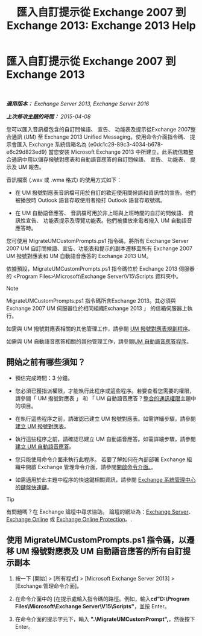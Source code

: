 ﻿---
title: '匯入自訂提示從 Exchange 2007 到 Exchange 2013: Exchange 2013 Help'
TOCTitle: 匯入自訂提示從 Exchange 2007 到 Exchange 2013
ms:assetid: 70c0b0bc-c0de-4e3c-8144-1fe59f86ebf4
ms:mtpsurl: https://technet.microsoft.com/zh-tw/library/Gg309147(v=EXCHG.150)
ms:contentKeyID: 54652590
ms.date: 05/21/2018
mtps_version: v=EXCHG.150
ms.translationtype: MT
---

# 匯入自訂提示從 Exchange 2007 到 Exchange 2013

 

_**適用版本：** Exchange Server 2013, Exchange Server 2016_

_**上次修改主題的時間：** 2015-04-08_

您可以匯入音訊檔包含的自訂問候語、 宣告、 功能表及提示從Exchange 2007整合通訊 (UM) 至 Exchange 2013 Unified Messaging。使用命令介面指令碼、 提示會匯入 Exchange 系統信箱名為 {e0dc1c29-89c3-4034-b678-e6c29d823ed9} 當您安裝 Microsoft Exchange 2013 中所建立。此系統信箱整合通訊中用以儲存撥號對應表和自動語音應答的自訂問候語、 宣告、 功能表、 提示及 UM 報告。

音訊檔案 (.wav 或 .wma 格式) 的使用方式如下：

  - 在 UM 撥號對應表音訊檔可用於自訂的歡迎使用問候語和資訊性的宣告。他們被播放時 Outlook 語音存取使用者撥打 Outlook 語音存取號碼。

  - 在 UM 自動語音應答、 音訊檔可用於非上班與上班時間的自訂的問候語、 資訊性宣告、 功能表提示及導覽功能表。他們被播放來電者撥入 UM 自動語音應答時。

您可使用 MigrateUMCustomPrompts.ps1 指令碼，將所有 Exchange Server 2007 UM 自訂問候語、宣告、功能表和提示的副本遷移至所有 Exchange 2007 UM 撥號對應表和 UM 自動語音應答的 Exchange 2013 UM。

依據預設，MigrateUMCustomPrompts.ps1 指令碼位於 Exchange 2013 伺服器的 \<Program Files\>\\Microsoft\\Exchange Server\\V15\\Scripts 資料夾中。


> [!NOTE]  
> MigrateUMCustomPrompts.ps1 指令碼所含Exchange 2013。其必須與Exchange 2007 UM 伺服器位於相同組織Exchange 2013 」 的信箱伺服器上執行。




如需與 UM 撥號對應表相關的其他管理工作，請參閱 [UM 撥號對應表規劃程序](um-dial-plan-procedures-exchange-2013-help.md)。

如需與 UM 自動語音應答相關的其他管理工作，請參閱[UM 自動語音應答程序](um-auto-attendant-procedures-exchange-2013-help.md)。

## 開始之前有哪些須知？

  - 預估完成時間：3 分鐘。

  - 您必須已獲指派權限，才能執行此程序或這些程序。若要查看您需要的權限，請參閱「 UM 撥號對應表 」 和 「 UM 自動語音應答？[整合的通訊權限](unified-messaging-permissions-exchange-2013-help.md)主題中的項目。

  - 在執行這些程序之前，請確認已建立 UM 撥號對應表。如需詳細步驟，請參閱[建立 UM 撥號對應表](create-a-um-dial-plan-exchange-2013-help.md)。

  - 執行這些程序之前，請確認已建立 UM 自動語音應答。如需詳細步驟，請參閱[建立 UM 自動語音應答](create-a-um-auto-attendant-exchange-2013-help.md)。

  - 您只能使用命令介面來執行此程序。 若要了解如何在內部部署 Exchange 組織中開啟 Exchange 管理命令介面，請參閱[開啟命令介面。](https://technet.microsoft.com/zh-tw/library/dd638134\(v=exchg.150\))。

  - 如需適用於此主題中程序的快速鍵相關資訊，請參閱 [Exchange 系統管理中心的鍵盤快速鍵](keyboard-shortcuts-in-the-exchange-admin-center-exchange-online-protection-help.md)。


> [!TIP]  
> 有問題嗎？在 Exchange 論壇中尋求協助。 論壇的網址為：<a href="https://go.microsoft.com/fwlink/p/?linkid=60612">Exchange Server</a>、 <a href="https://go.microsoft.com/fwlink/p/?linkid=267542">Exchange Online</a> 或 <a href="https://go.microsoft.com/fwlink/p/?linkid=285351">Exchange Online Protection</a>。.




## 使用 MigrateUMCustomPrompts.ps1 指令碼，以遷移 UM 撥號對應表及 UM 自動語音應答的所有自訂提示副本

1.  按一下 \[開始\] \> \[所有程式\] \> \[Microsoft Exchange Server 2013\] \> \[Exchange 管理命令介面\]。

2.  在命令介面中的 \[在提示處輸入指令碼的路徑。例如，輸入**cd"D:\\Program Files\\Microsoft\\Exchange Server\\V15\\Scripts"**，並按 Enter。

3.  在命令介面的提示字元下，輸入 **".\\MigrateUMCustomPrompt",**，然後按下 Enter。

